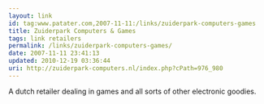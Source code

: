 ```yaml
---
layout: link
id: tag:www.patater.com,2007-11-11:/links/zuiderpark-computers-games
title: Zuiderpark Computers & Games
tags: link retailers
permalink: /links/zuiderpark-computers-games/
date: 2007-11-11 23:41:13
updated: 2010-12-19 03:36:44
uri: http://zuiderpark-computers.nl/index.php?cPath=976_980
---
```

A dutch retailer dealing in games and all sorts of other electronic goodies.
